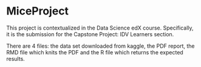 # MiceProject
This project is contextualized in the Data Science edX course. Specifically, it is the submission for the Capstone Project: IDV Learners section.

There are 4 files: the data set downloaded from kaggle, the PDF report, the RMD file which knits the PDF and the R file which returns the expected results.
